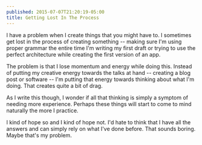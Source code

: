 ```yaml
---
published: 2015-07-07T21:20:19-05:00
title: Getting Lost In The Process
---
```

I have a problem when I create things that you might have to. I sometimes get lost in the process of creating something -- making sure I'm using proper grammar the entire time I'm writing my first draft or trying to use the perfect architecture while creating the first version of an app.

The problem is that I lose momentum and energy while doing this. Instead of putting my creative energy towards the talks at hand -- creating a blog post or software -- I'm putting that energy towards thinking about what I'm doing. That creates quite a bit of drag.

As I write this though, I wonder if all that thinking is simply a symptom of needing more experience. Perhaps these things will start to come to mind naturally the more I practice.

I kind of hope so and I kind of hope not. I'd hate to think that I have all the answers and can simply rely on what I've done before. That sounds boring. Maybe that's my problem.